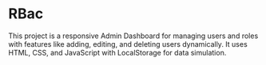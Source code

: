 # RBac
This project is a responsive Admin Dashboard for managing users and roles with features like adding, editing, and deleting users dynamically. It uses HTML, CSS, and JavaScript with LocalStorage for data simulation.
